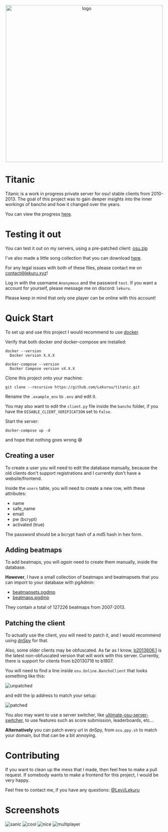 
<p align="center">
  <img width="500" alt="logo" src="https://raw.githubusercontent.com/Lekuruu/titanic/main/.github/logo/logo_medium.png">
</p>

# Titanic

Titanic is a work in progress private server for osu! stable clients from 2010-2013.
The goal of this project was to gain deeper insights into the inner workings of bancho and how it changed over the years.

You can view the progress [here](https://github.com/users/osuTitanic/projects/2).

# Testing it out

You can test it out on my servers, using a pre-patched client: [osu.zip](https://github.com/osuTitanic/titanic/raw/main/.github/osu.zip)

I've also made a little song collection that you can download [here](https://eu2.contabostorage.com/6e40dbfbcaa94330a7e1a3f939ff105f:public/songs.zip).

For any legal issues with both of these files, please contact me on [contact@lekuru.xyz](mailto:contact@lekuru.xyz)!

Log in with the username `Anonymous` and the password `test`.
If you want a account for yourself, please message me on discord: `lekuru`.

Please keep in mind that only one player can be online with this account!

# Quick Start

To set up and use this project I would recommend to use [docker](https://www.docker.com/).

Verify that both docker *and* docker-compose are installed:
```shell
docker --version
  Docker version X.X.X

docker-compose --version
  Docker Compose version vX.X.X
```

Clone this project onto your machine:
```shell
git clone --recursive https://github.com/Lekuruu/titanic.git
```

Rename the `.example_env` to `.env` and edit it.

You may also want to edit the `client.py` file inside the `bancho` folder, if you
have the `DISABLE_CLIENT_VERIFICATION` set to `False`.

Start the server:
```shell
docker-compose up -d
```

and hope that nothing goes wrong 😅

## Creating a user

To create a user you will need to edit the database manually, because the old clients don't support registrations
and I currently don't have a website/frontend.

Inside the `users` table, you will need to create a new row, with these attributes:

- name
- safe_name
- email
- pw (bcrypt)
- activated (true)

The password should be a bcrypt hash of a md5 hash in hex form.

## Adding beatmaps

To add beatmaps, you will *again* need to create them manually, inside the database.

**However**, I have a small collection of beatmaps and beatmapsets that you can import to your database with pgAdmin:

- [beatmapsets.pgdmp](https://github.com/osuTitanic/titanic/raw/main/migrations/beatmapsets.sql)
- [beatmaps.pgdmp](https://github.com/osuTitanic/titanic/raw/main/migrations/beatmaps.sql)

They contain a total of 127226 beatmaps from 2007-2013.

## Patching the client

To actually use the client, you will need to patch it, and I would recommend using [dnSpy](https://github.com/dnSpy/dnSpy) for that.

Also, some older clients may be obfuscated.
As far as I know, [b2013606.1](https://osekai.net/snapshots/?version=179) is the latest non-obfuscated version that will work with this server.
Currently, there is support for clients from b20130716 to b1807.

You will need to find a line inside `osu.Online.BanchoClient` that looks something like this:

![unpatched](https://raw.githubusercontent.com/osuTitanic/titanic/main/.github/images/unpatched.png)

and edit the ip address to match your setup:

![patched](https://raw.githubusercontent.com/osuTitanic/titanic/main/.github/images/patched.png)

You also may want to use a server switcher, like [ultimate-osu-server-switcher](https://github.com/minisbett/ultimate-osu-server-switcher),
to use features such as score submission, leaderboards, etc...

**Alternatively** you can patch every url in dnSpy, from `osu.ppy.sh` to match your domain, but that can be a bit annoying.

# Contributing

If you want to clean up the mess that I made, then feel free to make a pull request.
If somebody wants to make a frontend for this project, I would be very happy.

Feel free to contact me, if you have any questions:
[@Levi/Lekuru](https://www.github.com/lekuruu)

# Screenshots

![sanic](https://raw.githubusercontent.com/osuTitanic/titanic/main/.github/images/screenshot001.jpg)
![cool](https://raw.githubusercontent.com/osuTitanic/titanic/main/.github/images/screenshot002.jpg)
![nice](https://raw.githubusercontent.com/osuTitanic/titanic/main/.github/images/screenshot003.jpg)
![multiplayer](https://raw.githubusercontent.com/osuTitanic/titanic/main/.github/images/screenshot004.jpg)
